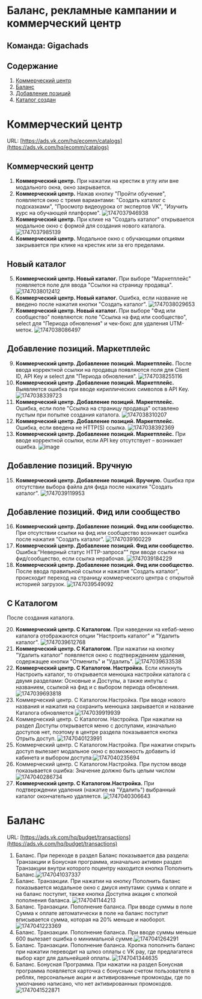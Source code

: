 # Баланс, рекламные кампании и коммерческий центр

## Команда: **Gigachads**

## Содержание

1. [Коммерческий центр](#коммерческий-центр)
2. [Баланс](#Баланс)
3. [Добавление позиций](#добавление-позиций)
4. [Каталог создан](#каталог-создан)

# Коммерческий центр

URL: [https://ads.vk.com/hq/ecomm/catalogs](https://ads.vk.com/hq/ecomm/catalogs)

## Коммерческий центр

1. **Коммерческий центр.** При нажатии на крестик в углу или вне модального окна, окно закрывается.
2. **Коммерческий центр.** Нажав кнопку "Пройти обучение", появляется окно с тремя вариантами: "Создать каталог с подсказками", "Просмотр видеоурока от экспертов VK", "Изучить курс на обучающей платформе". ![1747037946938](image/gigachads/1747037946938.png)
3. **Коммерческий центр.** При клике на "Создать каталог" открывается модальное окно с формой для создания нового каталога. ![1747037985139](image/gigachads/1747037985139.png)
4. **Коммерческий центр.** Модальное окно с обучающими опциями закрывается при клике на крестик или за его пределами.

## Новый каталог

5. **Коммерческий центр. Новый каталог.** При выборе "Маркетплейс" появляется поле для ввода "Ссылки на страницу продавца". ![1747038012412](image/gigachads/1747038012412.png)
6. **Коммерческий центр. Новый каталог.** Ошибка, если название не введено после нажатия кнопки "Создать каталог". ![1747038029653](image/gigachads/1747038029653.png)
7. **Коммерческий центр. Новый каталог.** При выборе "Фид или сообщество" появляются: поле "Ссылка на фид или сообщество", select для "Периода обновления" и чек-бокс для удаления UTM-меток. ![1747038086497](image/gigachads/1747038086497.png)

## Добавление позиций. Маркетплейс

9. **Коммерческий центр. Добавление позиций. Маркетплейс.** После ввода корректной ссылки на продавца появляются поля для Client ID, API Key и select для "Периода обновления". ![1747038255116](image/gigachads/1747038255116.png)
10. **Коммерческий центр .Добавление позиций. Маркетплейс.** Выявляется ошибка при вводе кириллических символов в API Key. ![1747038339723](image/gigachads/1747038339723.png)
11. **Коммерческий центр. Добавление позиций. Маркетплейс.** Ошибка, если поле "Ссылка на страницу продавца" оставлено пустым при попытке создания каталога. ![1747038310207](image/gigachads/1747038310207.png)
12. **Коммерческий центр. Добавление позиций. Маркетплейс.** Ошибка, если введена не HTTP(S) ссылка. ![1747038392369](image/gigachads/1747038392369.png)
13. **Коммерческий центр. Добавление позиций. Маркетплейс.** При вводе корректной ссылки, если API key отсутствует – возникает ошибка. ![image](https://github.com/user-attachments/assets/e6bd4d05-6f58-471d-9c11-78ac63682e7f)

## Добавление позиций. Вручную

15. **Коммерческий центр. Добавление позиций. Вручную.** Ошибка при отсутствии выбора файла для фида после нажатия "Создать каталог". ![1747039119953](image/gigachads/1747039119953.png)

## Добавление позиций. Фид или сообщество

16. **Коммерческий центр. Добавление позиций. Фид или сообщество.** При отсутствии ссылки на фид или сообщество возникает ошибка после нажатия "Создать каталог". ![1747039160229](image/gigachads/1747039160229.png)
17. **Коммерческий центр. Добавление позиций. Фид или сообщество.** Ошибка:"Неверный статус HTTP-запроса"" при вводе ссылки на фид/сообщество, если ссылка нерабочая. ![1747039184229](image/gigachads/1747039184229.png)
18. **Коммерческий центр. Добавление позиций. Фид или сообщество.** После ввода правильной ссылки и нажатия "Создать каталог", происходит переход на страницу коммерческого центра с открытой историей загрузок. ![1747039549092](image/gigachads/1747039549092.png)

## С Каталогом

После создания каталога.

20. **Коммерческий центр. С Каталогом.** При наведении на кебаб-меню каталога отображаются опции "Настроить каталог" и "Удалить каталог". ![1747039612768](image/gigachads/1747039612768.png)
21. **Коммерческий центр. С Каталогом.** При нажатии на кнопку "Удалить каталог" появляется окно с подтверждением удаления, содержащее кнопки "Отменить" и "Удалить". ![1747039633538](image/gigachads/1747039633538.png)
22. **Коммерческий центр. С Каталогом. Настройка.** Если кликнуть Настроить каталог, то открывается менюшка настройки каталога с двумя разделами: Основные и Доступы, а также инпуты с названием, ссылкой на фид и с выбором периода обновления. ![1747039693818](image/gigachads/1747039693818.png)
23. Коммерческий центр. С Каталогом.Настройка. При вводе нового названия и нажатия на сохранить менюшка закрывается и название Каталога обновляется ![1747039919939](image/gigachads/1747039919939.png)
24. Коммерческий центр. С Каталогом. Настройка. При нажатии на раздел Доступы открывается меню с доспупами, изначально доступов нет, поэтому в центре раздела показывается кнопка Отрыть доступ. ![1747040123991](image/gigachads/1747040123991.png)
25. Коммерческий центр. С Каталогом.Настройка. При нажатии открыть доступ вылезает модальное окно с возможность добавить id кабинета и выбором доступа:![1747040235694](image/gigachads/1747040235694.png)
26. Коммерческий центр. С Каталогом.Настройка. При пустом вводе показывается ошибка: Значение должно быть целым числом
    ![1747040286734](image/gigachads/1747040286734.png)
27. **Коммерческий центр. С Каталогом.Настройка.** При подтверждении удаления (нажатие на "Удалить") выбранный каталог окончательно удаляется. ![1747040306643](image/gigachads/1747040306643.png)

# Баланс

URL: [https://ads.vk.com/hq/budget/transactions](https://ads.vk.com/hq/budget/transactions)

1. Баланс. При переходе в раздел Баланс показывается два раздела: Транзакции и Бонусная программа, изначально активен раздел Транзакции внутри которого поцентру находится кнопка Пополнить Баланс.![1747041037337](image/gigachads/1747041037337.png)
2. Баланс. Транзакции. При нажатии на кнопку Пополнить баланс показывается модальное окно с дмуся инпутами: сумма к оплате и на баланс поступит, также кнопка Доступна акация с кпопкой пополнения баланса. ![1747041144213](image/gigachads/1747041144213.png)
3. Баланс. Транзакции. Пополнение баланса. При вводе суммы в поле Сумма к оплате автоматически в поле на баланс поступит вписывается сумма, которая на 20% меньше и наоборот. ![1747041223369](image/gigachads/1747041223369.png)
4. Баланс. Транзакции. Пополнение баланса. При вводе суммы меньше 600 вылезает ошибка о минимальной сумме.![1747041264291](image/gigachads/1747041264291.png)
5. Баланс. Транзакции. Пополнение баланса. Кропка пополнить баланс при нажатии переводит на шлюз оплаты с VK pay, где предлагатеся выбор карт для дальнейшей оплаты. ![1747041344635](image/gigachads/1747041344635.png)
6. Баланс. Бонусная Программа. При нажатии на раздел Бонусная программа появляется карточка с бонусным счетом пользователя в реблях, персональные акции и активированные промокоды, где по умолчанию написано, что нет активированных промокодов.![1747041522871](image/gigachads/1747041522871.png)
